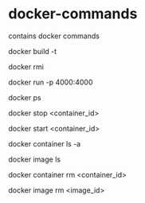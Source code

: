 # docker-commands
contains docker commands

docker build -t <image-name>
  
docker rmi <image-id>

docker run -p 4000:4000 <image-name>

docker ps

docker stop <container_id>

docker start <container_id>

docker container ls -a

docker image ls

docker container rm <container_id>

docker image rm <image_id>

